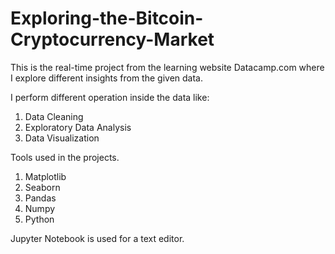 # Exploring-the-Bitcoin-Cryptocurrency-Market
This is the real-time project from the learning website Datacamp.com where I explore different insights from the given data.

I perform different operation inside the data like:
1. Data Cleaning
2. Exploratory Data Analysis
3. Data Visualization

Tools used in the projects.
1. Matplotlib
2. Seaborn
3. Pandas
4. Numpy
5. Python

Jupyter Notebook is used for a text editor.
